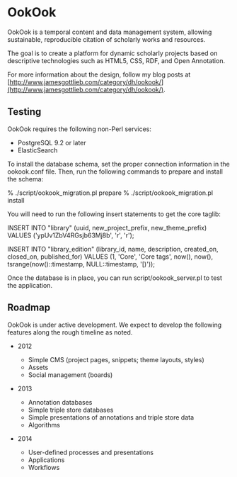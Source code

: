 # OokOok

OokOok is a temporal content and data management system, allowing
sustainable, reproducible citation of scholarly works and resources.

The goal is to create a platform for dynamic scholarly projects based
on descriptive technologies such as HTML5, CSS, RDF, and Open Annotation.

For more information about the design, follow my blog posts at
[http://www.jamesgottlieb.com/category/dh/ookook/](http://www.jamesgottlieb.com/category/dh/ookook/).

## Testing

OokOok requires the following non-Perl services:

* PostgreSQL 9.2 or later
* ElasticSearch

To install the database schema, set the proper connection information in
the ookook.conf file. Then, run the following commands to prepare and install
the schema:

% ./script/ookook_migration.pl prepare
% ./script/ookook_migration.pl install

You will need to run the following insert statements to get the core taglib:

 INSERT INTO "library" 
     (uuid, new_project_prefix, new_theme_prefix)
 VALUES 
     ('ypUv1ZbV4RGsjb63Mj8b', 'r', 'r');

 INSERT INTO "library_edition"
     (library_id, name, description, created_on, closed_on, published_for)
 VALUES 
     (1, 'Core', 'Core tags', now(), now(), tsrange(now()::timestamp, 
      NULL::timestamp, '[)'));

Once the database is in place, you can run script/ookook_server.pl 
to test the application.

## Roadmap

OokOok is under active development. We expect to develop the following 
features along the rough timeline as noted.

* 2012
    - Simple CMS (project pages, snippets; theme layouts, styles)
    - Assets
    - Social management (boards)

* 2013
    - Annotation databases
    - Simple triple store databases
    - Simple presentations of annotations and triple store data
    - Algorithms

* 2014
    - User-defined processes and presentations
    - Applications
    - Workflows

